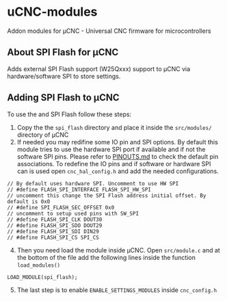 # uCNC-modules

Addon modules for µCNC - Universal CNC firmware for microcontrollers

## About SPI Flash for µCNC

Adds external SPI Flash support (W25Qxxx) support to µCNC via hardware/software SPI to store settings.

## Adding SPI Flash to µCNC

To use the and SPI Flash follow these steps:

1. Copy the the `spi_flash` directory and place it inside the `src/modules/` directory of µCNC
2. If needed you may redifine some IO pin and SPI options. By default this module tries to use the hardware SPI port if available and if not the software SPI pins. Please refer to [PINOUTS.md](https://github.com/Paciente8159/uCNC/blob/master/PINOUTS.md) to check the default pin associations.
To redefine the IO pins and if software or hardware SPI can is used open `cnc_hal_config.h` and add the needed configurations.

```
// By default uses hardware SPI. Uncomment to use HW SPI
// #define FLASH_SPI_INTERFACE FLASH_SPI_HW_SPI
// uncomment this change the SPI Flash address initial offset. By default is 0x0
// #define SPI_FLASH_SEC_OFFSET 0x0
// uncomment to setup used pins with SW_SPI
// #define FLASH_SPI_CLK DOUT30
// #define FLASH_SPI_SDO DOUT29
// #define FLASH_SPI_SDI DIN29
// #define FLASH_SPI_CS SPI_CS
```

4. Then you need load the module inside µCNC. Open `src/module.c` and at the bottom of the file add the following lines inside the function `load_modules()`

```
LOAD_MODULE(spi_flash);
```

5. The last step is to enable `ENABLE_SETTINGS_MODULES` inside `cnc_config.h`

